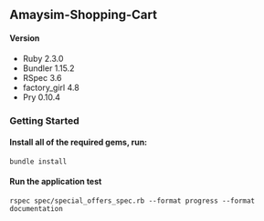 Amaysim-Shopping-Cart
---------------------

#### Version 
  - Ruby 2.3.0 
  - Bundler 1.15.2
  - RSpec 3.6
  - factory_girl 4.8
  - Pry 0.10.4

### Getting Started
#### Install all of the required gems, run:
  `bundle install`
#### Run the application test
  `rspec spec/special_offers_spec.rb --format progress --format documentation`
